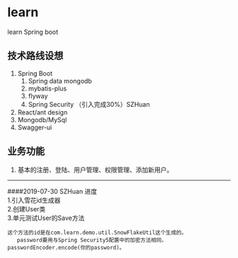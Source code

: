 # learn
learn Spring boot  
## 技术路线设想  
1. Spring Boot
   1. Spring data mongodb 
   2. mybatis-plus
   3. flyway
   4. Spring Security （引入完成30%）SZHuan
2. React/ant design
3. Mongodb/MySql
4. Swagger-ui
## 业务功能
1. 基本的注册、登陆、用户管理、权限管理、添加新用户。




---
####2019-07-30 SZHuan 进度   
1.引入雪花id生成器   
2.创建User类   
3.单元测试User的Save方法   
 ```aidl
这个方法的id是在com.learn.demo.util.SnowFlakeUtil这个生成的。   
    password要用与Spring Security5配置中的加密方法相同，passwordEncoder.encode(你的password)。
```

